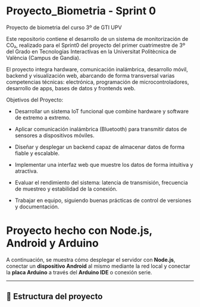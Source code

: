 # Proyecto_Biometria - Sprint 0
Proyecto de biometria del curso 3º de GTI UPV

Este repositorio contiene el desarrollo de un sistema de monitorización de CO₂, realizado para el Sprint0 del proyecto del primer cuatrimestre de 3º del Grado en Tecnologías Interactivas en la Universitat Politècnica de València (Campus de Gandía).

El proyecto integra hardware, comunicación inalámbrica, desarrollo móvil, backend y visualización web, abarcando de forma transversal varias competencias técnicas: electrónica, programación de microcontroladores, desarrollo de apps, bases de datos y frontends web.

Objetivos del Proyecto:

- Desarrollar un sistema IoT funcional que combine hardware y software de extremo a extremo.

- Aplicar comunicación inalámbrica (Bluetooth) para transmitir datos de sensores a dispositivos móviles.

- Diseñar y desplegar un backend capaz de almacenar datos de forma fiable y escalable.

- Implementar una interfaz web que muestre los datos de forma intuitiva y atractiva.

- Evaluar el rendimiento del sistema: latencia de transmisión, frecuencia de muestreo y estabilidad de la conexión.

- Trabajar en equipo, siguiendo buenas prácticas de control de versiones y documentación.

# Proyecto hecho con Node.js, Android y Arduino

A continuación, se muestra cómo desplegar el servidor con **Node.js**, conectar un **dispositivo Android** al mismo mediante la red local y conectar la **placa Arduino** a través del **Arduino IDE** o conexión serie.

---

## 📁 Estructura del proyecto


